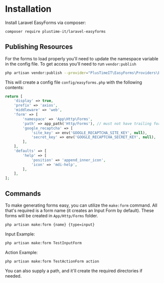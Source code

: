 # Installation

Install Laravel EasyForms via composer:

```bash
composer require plustime-it/laravel-easyforms
```

## Publishing Resources

For the forms to load properly you'll need to update the namespace variable in the config file.
To get access you'll need to run `vendor:publish`

```bash
php artisan vendor:publish --provider="PlusTimeIT\EasyForms\Providers\EasyForms"
```

This will create a config file `config/easyforms.php` with the following contents:

```php
return [
    'display' => true,
    'prefix' => 'axios',
    'middleware' => 'web',
    'form' => [
        'namespace' => 'App\Http\Forms',
        'path' => app_path('Http/Forms'), // must not have trailing forward slash
        'google_recaptcha' => [
            'site_key' => env('GOOGLE_RECAPTCHA_SITE_KEY', null),
            'secret_key' => env('GOOGLE_RECAPTCHA_SECRET_KEY', null),
        ],
    ],
    'defaults' => [
        'help' => [
            'position' => 'append_inner_icon',
            'icon' => 'mdi-help',
        ],
    ],
];

```

## Commands

To make generating forms easy, you can utilize the `make:form` command.
All that's required is a form name (it creates an Input Form by default).
These forms will be created in `App/Http/Forms` folder.

```bash
php artisan make:form {name} {type=input}
```

Input Example:

```bash
php artisan make:form TestInputForm
```

Action Example:

```bash
php artisan make:form TestActionForm action
```

You can also supply a path, and it'll create the required directories if needed.
